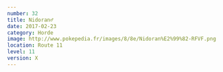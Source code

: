 ```yaml
---
number: 32
title: Nidoran♂
date: 2017-02-23
category: Horde
image: http://www.pokepedia.fr/images/8/8e/Nidoran%E2%99%82-RFVF.png
location: Route 11
level: 11
version: X
---
```

